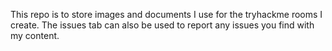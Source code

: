 This repo is to store images and documents I use for the tryhackme rooms I create. The issues tab can also be used to report any issues you find with my content.
